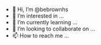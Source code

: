 - 👋 Hi, I’m @bebrownhs
- 👀 I’m interested in ...
- 🌱 I’m currently learning ...
- 💞️ I’m looking to collaborate on ...
- 📫 How to reach me ...

<!---
bebrownhs/bebrownhs is a ✨ special ✨ repository because its `README.md` (this file) appears on your GitHub profile.
You can click the Preview link to take a look at your changes.
--->
